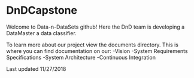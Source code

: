 # DnDCapstone
Welcome to Data-n-DataSets github!
Here the DnD team is developing a DataMaster a data classifier.

To learn more about our project view the documents directory. 
This is where you can find documentation on our:
    -Vision
    -System Requirements Specifications
    -System Architecture
    -Continuous Integration

Last updated 11/27/2018
